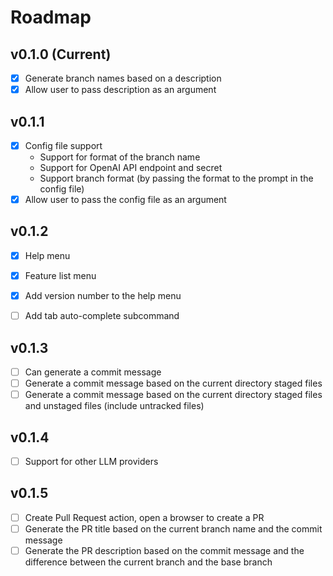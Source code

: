 # Roadmap

## v0.1.0 (Current)

- [x] Generate branch names based on a description
- [x] Allow user to pass description as an argument

## v0.1.1

- [x] Config file support
  - Support for format of the branch name
  - Support for OpenAI API endpoint and secret
  - Support branch format (by passing the format to the prompt in the config file)
- [x] Allow user to pass the config file as an argument

## v0.1.2

- [x] Help menu
- [x] Feature list menu
- [x] Add version number to the help menu
- [ ] Add tab auto-complete subcommand


## v0.1.3

- [ ] Can generate a commit message
- [ ] Generate a commit message based on the current directory staged files
- [ ] Generate a commit message based on the current directory staged files and unstaged files (include untracked files)

## v0.1.4

- [ ] Support for other LLM providers

## v0.1.5

- [ ] Create Pull Request action, open a browser to create a PR
- [ ] Generate the PR title based on the current branch name and the commit message
- [ ] Generate the PR description based on the commit message and the difference between the current branch and the base branch
